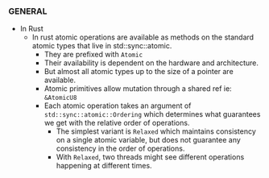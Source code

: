 ### GENERAL
- In Rust
  - In rust atomic operations are available as methods on the standard atomic types that live in std::sync::atomic.
    - They are prefixed with `Atomic`
    - Their availability is dependent on the hardware and architecture.
    - But almost all atomic types up to the size of a pointer are available.
    - Atomic primitives allow mutation through a shared ref ie: `&AtomicU8`
    - Each atomic operation takes an argument of `std::sync::atomic::Ordering` which determines what guarantees we get with the relative order of operations.
      - The simplest variant is `Relaxed` which maintains consistency on a single atomic variable, but does not guarantee any consistency in the order of operations.
      - With `Relaxed`, two threads might see different operations happening at different times.

